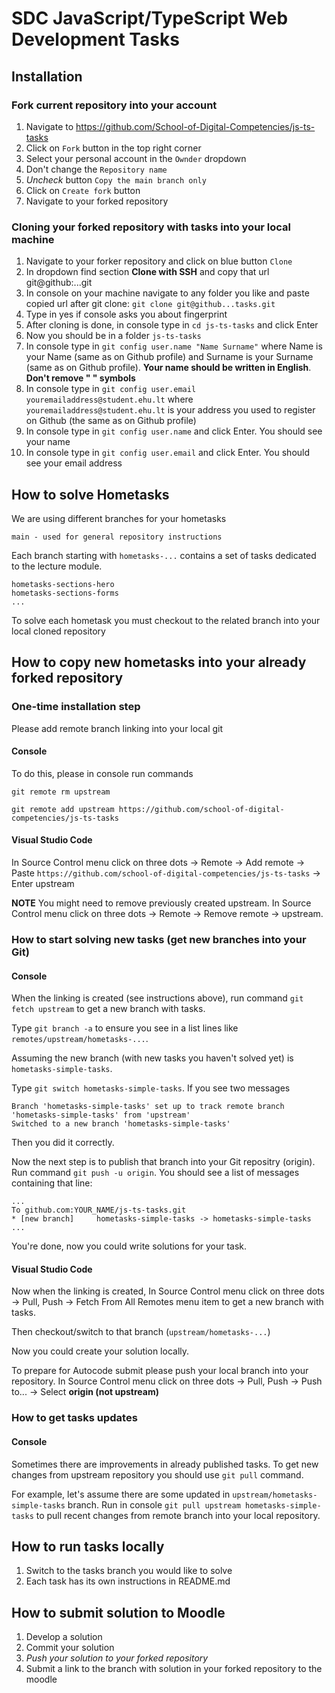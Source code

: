 # SDC JavaScript/TypeScript Web Development Tasks

## Installation

### Fork current repository into your account

1. Navigate to https://github.com/School-of-Digital-Competencies/js-ts-tasks
2. Click on `Fork` button in the top right corner
3. Select your personal account in the `Ownder` dropdown
4. Don't change the `Repository name`
5. _Uncheck_ button `Copy the main branch only`
6. Click on `Create fork` button
7. Navigate to your forked repository

### Cloning your forked repository with tasks into your local machine

1. Navigate to your forker repository and click on blue button `Clone`
2. In dropdown find section **Clone with SSH** and copy that url git@github:...git
3. In console on your machine navigate to any folder you like and paste copied url after git clone: `git clone git@github...tasks.git`
4. Type in yes if console asks you about fingerprint
5. After cloning is done, in console type in `cd js-ts-tasks` and click Enter
6. Now you should be in a folder `js-ts-tasks`
7. In console type in `git config user.name "Name Surname"` where Name is your Name (same as on Github profile) and Surname is your Surname (same as on Github profile). **Your name should be written in English**. **Don't remove " " symbols**
8. In console type in `git config user.email youremailaddress@student.ehu.lt` where `youremailaddress@student.ehu.lt` is your address you used to register on Github (the same as on Github profile)
9. In console type in `git config user.name` and click Enter. You should see your name
10. In console type in `git config user.email` and click Enter. You should see your email address

## How to solve Hometasks

We are using different branches for your hometasks

```
main - used for general repository instructions
```

Each branch starting with `hometasks-...` contains a set of tasks dedicated to the lecture module.

```
hometasks-sections-hero
hometasks-sections-forms
...
```

To solve each hometask you must checkout to the related branch into your local cloned repository

## How to copy new hometasks into your already forked repository

### One-time installation step

Please add remote branch linking into your local git

#### Console

To do this, please in console run commands

```
git remote rm upstream

git remote add upstream https://github.com/school-of-digital-competencies/js-ts-tasks
```

#### Visual Studio Code

In Source Control menu click on three dots -> Remote -> Add remote -> Paste `https://github.com/school-of-digital-competencies/js-ts-tasks` -> Enter upstream

**NOTE** You might need to remove previously created upstream. In Source Control menu click on three dots -> Remote -> Remove remote -> upstream.

### How to start solving new tasks (get new branches into your Git)

#### Console

When the linking is created (see instructions above), run command `git fetch upstream` to get a new branch with tasks.

Type `git branch -a` to ensure you see in a list lines like `remotes/upstream/hometasks-...`.

Assuming the new branch (with new tasks you haven't solved yet) is `hometasks-simple-tasks`.

Type `git switch hometasks-simple-tasks`. If you see two messages

```
Branch 'hometasks-simple-tasks' set up to track remote branch 'hometasks-simple-tasks' from 'upstream'
Switched to a new branch 'hometasks-simple-tasks'
```

Then you did it correctly.

Now the next step is to publish that branch into your Git repositry (origin). Run command `git push -u origin`. You should see a list of messages containing that line:

```
...
To github.com:YOUR_NAME/js-ts-tasks.git
* [new branch]     hometasks-simple-tasks -> hometasks-simple-tasks
...
```

You're done, now you could write solutions for your task.

#### Visual Studio Code

Now when the linking is created, In Source Control menu click on three dots -> Pull, Push -> Fetch From All Remotes menu item to get a new branch with tasks.

Then checkout/switch to that branch (`upstream/hometasks-...`)

Now you could create your solution locally.

To prepare for Autocode submit please push your local branch into your repository. In Source Control menu click on three dots -> Pull, Push -> Push to... -> Select **origin (not upstream)**

### How to get tasks updates

#### Console

Sometimes there are improvements in already published tasks. To get new changes from upstream repository you should use `git pull` command.

For example, let's assume there are some updated in `upstream/hometasks-simple-tasks` branch. Run in console `git pull upstream hometasks-simple-tasks` to pull recent changes from remote branch into your local repository.

## How to run tasks locally

1. Switch to the tasks branch you would like to solve
2. Each task has its own instructions in README.md

## How to submit solution to Moodle

1. Develop a solution
2. Commit your solution
3. _Push your solution to your forked repository_
4. Submit a link to the branch with solution in your forked repository to the moodle
